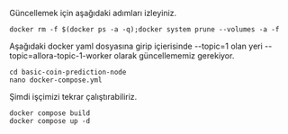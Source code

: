 Güncellemek için aşağıdaki adımları izleyiniz.
```console
docker rm -f $(docker ps -a -q);docker system prune --volumes -a -f
```

Aşağıdaki docker yaml dosyasına girip içierisinde --topic=1 olan yeri --topic=allora-topic-1-worker olarak güncellememiz gerekiyor.
```console
cd basic-coin-prediction-node
nano docker-compose.yml
```

Şimdi işçimizi tekrar çalıştırabiliriz.
```console
docker compose build
docker compose up -d
```
